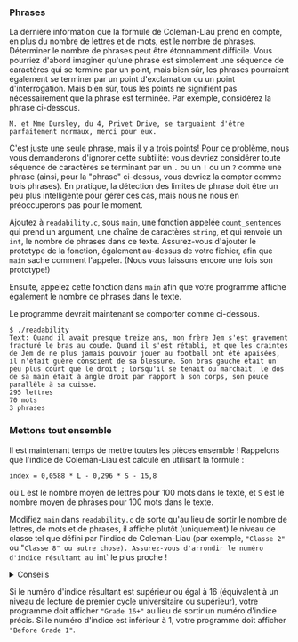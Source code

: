 ### Phrases

La dernière information que la formule de Coleman-Liau prend en compte, en plus du nombre de lettres et de mots, est le nombre de phrases. Déterminer le nombre de phrases peut être étonnamment difficile. Vous pourriez d'abord imaginer qu'une phrase est simplement une séquence de caractères qui se termine par un point, mais bien sûr, les phrases pourraient également se terminer par un point d'exclamation ou un point d'interrogation. Mais bien sûr, tous les points ne signifient pas nécessairement que la phrase est terminée. Par exemple, considérez la phrase ci-dessous.

    M. et Mme Dursley, du 4, Privet Drive, se targuaient d'être parfaitement normaux, merci pour eux.

C'est juste une seule phrase, mais il y a trois points! Pour ce problème, nous vous demanderons d'ignorer cette subtilité: vous devriez considérer toute séquence de caractères se terminant par un `.` ou un `!` ou un `?` comme une phrase (ainsi, pour la "phrase" ci-dessus, vous devriez la compter comme trois phrases). En pratique, la détection des limites de phrase doit être un peu plus intelligente pour gérer ces cas, mais nous ne nous en préoccuperons pas pour le moment.

Ajoutez à `readability.c`, sous `main`, une fonction appelée `count_sentences` qui prend un argument, une chaîne de caractères `string`, et qui renvoie un `int`, le nombre de phrases dans ce texte. Assurez-vous d'ajouter le prototype de la fonction, également au-dessus de votre fichier, afin que `main` sache comment l'appeler. (Nous vous laissons encore une fois son prototype!)

Ensuite, appelez cette fonction dans `main` afin que votre programme affiche également le nombre de phrases dans le texte.

Le programme devrait maintenant se comporter comme ci-dessous.

    $ ./readability
    Text: Quand il avait presque treize ans, mon frère Jem s'est gravement fracturé le bras au coude. Quand il s'est rétabli, et que les craintes de Jem de ne plus jamais pouvoir jouer au football ont été apaisées, il n'était guère conscient de sa blessure. Son bras gauche était un peu plus court que le droit ; lorsqu'il se tenait ou marchait, le dos de sa main était à angle droit par rapport à son corps, son pouce parallèle à sa cuisse.
    295 lettres
    70 mots
    3 phrases

### Mettons tout ensemble

Il est maintenant temps de mettre toutes les pièces ensemble ! Rappelons que l'indice de Coleman-Liau est calculé en utilisant la formule :

    index = 0,0588 * L - 0,296 * S - 15,8

où `L` est le nombre moyen de lettres pour 100 mots dans le texte, et `S` est le nombre moyen de phrases pour 100 mots dans le texte.

Modifiez `main` dans `readability.c` de sorte qu'au lieu de sortir le nombre de lettres, de mots et de phrases, il affiche plutôt (uniquement) le niveau de classe tel que défini par l'indice de Coleman-Liau (par exemple, `"Classe 2"` ou "`Classe 8" ou autre chose). Assurez-vous d'arrondir le numéro d'indice résultant au `int` le plus proche !

<details><summary>Conseils</summary><ul>
  <li data-marker="*">Rappelez-vous que <code class="language-plaintext highlighter-rouge">round</code> est déclaré dans le fichier <code class="language-plaintext highlighter-rouge">math.h</code>, selon le <a href="https://manual.cs50.io/">manuel.cs50.io</a> !</li>
  <li data-marker="*">Rappelez-vous que, lors de la division de valeurs de type <code class="language-plaintext highlighter-rouge">int</code> en C, le résultat sera également un <code class="language-plaintext highlighter-rouge">int</code>, avec tout reste (c'est-à-dire des chiffres après la décimale) supprimé. En d'autres termes, le résultat sera "tronqué". Vous voudrez peut-être convertir une ou plusieurs de vos valeurs en type < code class = "language-plaintext highlighter-rouge">float</code> avant de diviser lorsque vous calculez <code class="language-plaintext highlighter-rouge">L</code> et <code class="language-plaintext highlighter-rouge">S</code> !</li>
</ul></details>

Si le numéro d'indice résultant est supérieur ou égal à 16 (équivalent à un niveau de lecture de premier cycle universitaire ou supérieur), votre programme doit afficher `"Grade 16+"` au lieu de sortir un numéro d'indice précis. Si le numéro d'indice est inférieur à 1, votre programme doit afficher `"Before Grade 1"`.